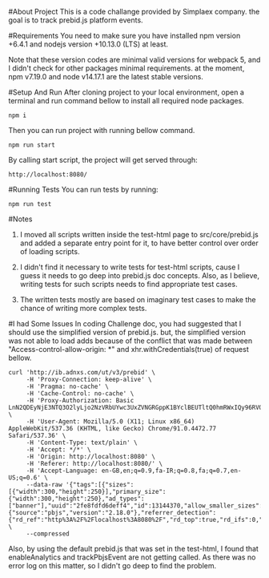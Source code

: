 #About Project
This is a code challange provided by Simplaex company. the goal is to track prebid.js platform events.

#Requirements
You need to make sure you have installed npm version +6.4.1 and nodejs version +10.13.0 (LTS) at least.

Note that these version codes are minimal valid versions for webpack 5, and I didn't check for
other packages minimal requirements. at the moment, npm v7.19.0 and node v14.17.1 are the latest
stable versions.

#Setup And Run
After cloning project to your local environment, open a terminal
and run command bellow to install all required node packages.

```npm i```
 
Then you can run project with running bellow command.

```npm run start```

By calling start script, the project will get served through:

```http://localhost:8080/```


#Running Tests
You can run tests by running:

```npm run test```

#Notes
1. I moved all scripts written inside the test-html page to src/core/prebid.js and added a separate
entry point for it, to have better control over order of loading scripts.

2. I didn't find it necessary to write tests for test-html scripts, cause I guess it needs to go deep
into prebid.js doc concepts. Also, as I believe, writing tests for such scripts needs to find appropriate
test cases.

3. The written tests mostly are based on imaginary test cases to make the chance of writing more complex tests.

#I had Some Issues
In coding Challenge doc, you had suggested that I should use the simplified version of prebid.js.
but, the simplified version was not able to load adds because of the conflict that was made between
"Access-control-allow-origin: *" and xhr.withCredentials(true) of request bellow.

```
curl 'http://ib.adnxs.com/ut/v3/prebid' \
     -H 'Proxy-Connection: keep-alive' \
     -H 'Pragma: no-cache' \
     -H 'Cache-Control: no-cache' \
     -H 'Proxy-Authorization: Basic LnN2QDEyNjE3NTQ3O2lyLjo2NzVRbUYwc3UxZVNGRGppK1BYclBEUTltQ0hmRWxIQy96RVQ5cUwyN01RPQ==' \
     -H 'User-Agent: Mozilla/5.0 (X11; Linux x86_64) AppleWebKit/537.36 (KHTML, like Gecko) Chrome/91.0.4472.77 Safari/537.36' \
     -H 'Content-Type: text/plain' \
     -H 'Accept: */*' \
     -H 'Origin: http://localhost:8080' \
     -H 'Referer: http://localhost:8080/' \
     -H 'Accept-Language: en-GB,en;q=0.9,fa-IR;q=0.8,fa;q=0.7,en-US;q=0.6' \
     --data-raw '{"tags":[{"sizes":[{"width":300,"height":250}],"primary_size":{"width":300,"height":250},"ad_types":["banner"],"uuid":"2fe8fdfd6deff4","id":13144370,"allow_smaller_sizes":false,"use_pmt_rule":false,"prebid":true,"disable_psa":true}],"sdk":{"source":"pbjs","version":"2.18.0"},"referrer_detection":{"rd_ref":"http%3A%2F%2Flocalhost%3A8080%2F","rd_top":true,"rd_ifs":0,"rd_stk":"http%3A%2F%2Flocalhost%3A8080%2F"}}' \
     --compressed
```

Also, by using the default prebid.js that was set in the test-html, I found that enableAnalytics
and trackPbjsEvent are not getting called. As there was no error log on this matter, so I didn't
go deep to find the problem.
